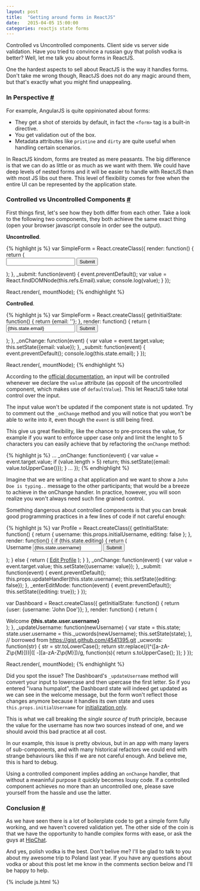 ```yaml
---
layout: post
title:  "Getting around forms in ReactJS"
date:   2015-04-05 15:00:00
categories: reactjs state forms
---
```

Controlled vs Uncontrolled components. Client side vs server side validation. Have you tried to convince a russian guy that polish vodka is better? Well, let me talk you about forms in ReactJS.

One the hardest aspects to sell about ReactJS is the way it handles forms. Don't take me wrong though, ReactJS does not do any magic around them, but that's exactly what you might find unappealing.

<a id="in-perspective"></a>

### In Perspective [#](#in-perspective)

For example, AngularJS is quite oppinionated about forms:

* They get a shot of steroids by default, in fact the `<form>` tag is a built-in directive.
* You get validation out of the box.
* Metadata attributes like `pristine` and `dirty` are quite useful when handling certain scenarios.

In ReactJS kindom, forms are treated as mere peasants. The big difference is that we can do as little or as much as we want
with them. We could have deep levels of nested forms and it will be easier to handle with ReactJS than with
most JS libs out there.  This level of flexibility comes for free when the entire UI can be represented by the application state.

<a id="controlled-vs-uncontrolled-components"></a>

### Controlled vs Uncontrolled Components [#](#controlled-vs-uncontrolled-components)
First things first, let's see how they both differ from each other. Take a look to the following two components,
they both achieve the same exact thing (open your browser javascript console in order see the output).

**Uncontrolled**.

<div id="sample1">
{% highlight js %}
var SimpleForm = React.createClass({
  render: function() {
    return (
      <form>
        <input ref="Email" defaultValue="" />
        <button onClick={this._submit}>Submit</button>
      </form>
    );
    },
  _submit: function(event) {
    event.preventDefault();
    var value = React.findDOMNode(this.refs.Email).value;
    console.log(value);
  }
});

React.render(<SimpleForm />, mountNode);
{% endhighlight %}
</div>

**Controlled**.

<div id="sample2">
{% highlight js %}
var SimpleForm = React.createClass({
  getInitialState: function() {
    return {email: ''};
  },
  render: function() {
    return (
      <form>
        <input value={this.state.email} onChange={this._onChange} />
        <button onClick={this._submit}>Submit</button>
      </form>
    );
  },
  _onChange: function(event) {
    var value = event.target.value;
    this.setState({email: value});
  },
  _submit: function(event) {
    event.preventDefault();
    console.log(this.state.email);
  }
});

React.render(<SimpleForm />, mountNode);
{% endhighlight %}
</div>

According to the [official documentation][controlled-and-uncontrolled-components], an input will be controlled whenever we declare the `value` attribute (as opposit of the uncontrolled component, which makes use of `defaultValue`). This let ReactJS take total control over the input.

The input value won't be updated if the component state is not updated. Try to comment out the `_onChange` method and you will notice that you won't be able to write into it, even though the `event` is still being fired.

This give us great flexibility, like the chance to pre-process the value, for example if you want to enforce upper case only and limit the lenght to 5 characters you can easily achieve that by refactoring the `onChange` method:

<div id="sample3">
{% highlight js %}
  ...
  _onChange: function(event) {
    var value = event.target.value;
    if (value.length > 5) return;
    this.setState({email: value.toUpperCase()});
  }
  ...
});
{% endhighlight %}
</div>

Imagine that we are writing a chat application and we want to show a `John Doe is typing..` message to the other participants; that would be a breeze to achieve in the onChange handler. In practice, however, you will soon realize you won't always need such fine grained control.

Something dangerous about controlled components is that you can break good programming practices in a few lines of code if not careful enough:

<div id="sample6">
{% highlight js %}
var Profile = React.createClass({
  getInitialState: function() {
    return {
      username: this.props.initialUsername,
      editing: false
    };
  },
  render: function() {
    if (this.state.editing) {
      return (
        <form>
          <label>Username</label>
          <input value={this.state.username} onChange={this._onChange} />
          <button onClick={this._submit}>Submit</button>
        </form>
      );
    } else {
      return (
        <a href="#" onClick={this._enterEditMode}>Edit Profile</a>
      );
    }
  },
  _onChange: function(event) {
    var value = event.target.value;
    this.setState({username: value});
  },
  _submit: function(event) {
    event.preventDefault();
    this.props.updateHandler(this.state.username);
    this.setState({editing: false});
  },
  _enterEditMode: function(event) {
    event.preventDefault();
    this.setState({editing: true});
  }
});

var Dashboard = React.createClass({
  getInitialState: function() {
    return {user: {username: 'John Doe'}};
  },
  render: function() {
    return (
      <div>
        <div>Welcome <strong>{this.state.user.username}</strong></div>
        <Profile initialUsername={this.state.user.username} updateHandler={this._updateUsername} />
      </div>
    );
  },
  _updateUsername: function(newUsername) {
    var state = this.state;
    state.user.username = this._ucwords(newUsername);
    this.setState(state);
  },
  // borrowed from https://gist.github.com/4541395.git
  _ucwords: function(str) {
    str = str.toLowerCase();
    return str.replace(/(^([a-zA-Z\p{M}]))|([ -][a-zA-Z\p{M}])/g,
      function(s){
        return s.toUpperCase();
    });
  }
});

React.render(<Dashboard />, mountNode);
{% endhighlight %}
</div>

Did you spot the issue? The Dashboard's `_updateUsername` method will convert your input to lowercase and then upercase the first letter. So if you entered "ivana humpalot", the Dashboard state will indeed get updated as we can see in the welcome message, but the form won't reflect those changes anymore because it handles its own state and uses `this.props.initialUsername` for [initialization only][props-in-state].

This is what we call breaking the _single source of truth_ principle, because the value for the username has now two sources instead of one, and we should avoid this bad practice at all cost.

In our example, this issue is pretty obvious, but in an app with many layers of sub-components, and with many historical refactors we could end with strange behaviours like this if we are not careful enough. And believe me, this is hard to debug.

Using a controlled component implies adding an `onChange` handler, that without a meaninful purpose it quickly becomes lousy code. If a controlled component achieves no more than an uncontrolled one, please save yourself from the hassle and use the latter.

<a id="conclusion"></a>

### Conclusion [#](#conclusion)

As we have seen there is a lot of boilerplate code to get a simple form fully working, and we haven't covered validation yet. The other side of the coin is that we have the opportunity to handle complex forms with ease, or ask the guys at [HipChat][hipchat].

And yes, polish vodka is the best. Don't belive me? I'll be glad to talk to you about my awesome trip to Poland last year. If you have any questions about vodka or about this post let me know in the comments section below and I'll be happy to help.

[controlled-and-uncontrolled-components]: https://facebook.github.io/react/docs/forms.html#controlled-components
[controller-view]: https://facebook.github.io/flux/docs/todo-list.html#listening-to-changes-with-a-controller-view
[props-in-state]: https://facebook.github.io/react/tips/props-in-getInitialState-as-anti-pattern.html
[hipchat]: https://developer.atlassian.com/blog/2015/02/rebuilding-hipchat-with-react/

{% include js.html %}